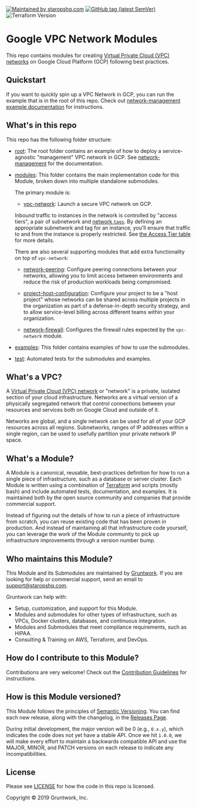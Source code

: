 [![Maintained by staropshq.com](https://img.shields.io/badge/maintained%20by-staropshq-%235849a6.svg)](https://staropshq.com/?ref=repo_google_network)
[![GitHub tag (latest SemVer)](https://img.shields.io/github/tag/staropshq/terraform-gcp-vpc.svg?label=latest)](https://github.com/staropshq/terraform-gcp-vpc/releases/latest)
![Terraform Version](https://img.shields.io/badge/tf-%3E%3D1.0.x-blue.svg)

# Google VPC Network Modules

This repo contains modules for creating [Virtual Private Cloud (VPC) networks](https://cloud.google.com/vpc/docs/vpc) on
Google Cloud Platform (GCP) following best practices.

## Quickstart

If you want to quickly spin up a VPC Network in GCP, you can run the example that is in the root of this repo. Check out
[network-management example documentation](https://github.com/staropshq/terraform-gcp-vpc/blob/master/examples/network-management)
for instructions.

## What's in this repo

This repo has the following folder structure:

- [root](https://github.com/staropshq/terraform-gcp-vpc/tree/master): The root folder contains an example of how
  to deploy a service-agnostic "management" VPC network in GCP. See [network-management](https://github.com/staropshq/terraform-gcp-vpc/blob/master/examples/network-management)
  for the documentation.

- [modules](https://github.com/staropshq/terraform-gcp-vpc/tree/master/modules): This folder contains the
  main implementation code for this Module, broken down into multiple standalone submodules.

  The primary module is:

  - [vpc-network](https://github.com/staropshq/terraform-gcp-vpc/tree/master/modules/vpc-network): Launch a
    secure VPC network on GCP.

  Inbound traffic to instances in the network is controlled by "access tiers", a pair of subnetwork and
  [network `tags`](https://cloud.google.com/vpc/docs/add-remove-network-tags). By defining an appropriate subnetwork
  and tag for an instance, you'll ensure that traffic to and from the instance is properly restricted. See
  [the Access Tier table](https://github.com/staropshq/terraform-gcp-vpc/tree/master/modules/vpc-network#access-tier)
  for more details.

  There are also several supporting modules that add extra functionality on top of `vpc-network`:

  - [network-peering](https://github.com/staropshq/terraform-gcp-vpc/tree/master/modules/network-peering):
    Configure peering connections between your networks, allowing you to limit access between environments and reduce
    the risk of production workloads being compromised.

  - [project-host-configuration](https://github.com/staropshq/terraform-gcp-vpc/tree/master/modules/project-host-configuration):
    Configure your project to be a "host project" whose networks can be shared across multiple projects in the
    organization as part of a defense-in-depth security strategy, and to allow service-level billing across different
    teams within your organization.

  - [network-firewall](https://github.com/staropshq/terraform-gcp-vpc/tree/master/modules/network-firewall):
    Configures the firewall rules expected by the `vpc-network` module.

- [examples](https://github.com/staropshq/terraform-gcp-vpc/tree/master/examples): This folder contains
  examples of how to use the submodules.

- [test](https://github.com/staropshq/terraform-gcp-vpc/tree/master/test): Automated tests for the submodules
  and examples.

## What's a VPC?

A [Virtual Private Cloud (VPC) network](https://cloud.google.com/vpc/docs/vpc) or "network" is a private, isolated
section of your cloud infrastructure. Networks are a virtual version of a physically segregated network that control
connections between your resources and services both on Google Cloud and outside of it.

Networks are global, and a single network can be used for all of your GCP resources across all regions. Subnetworks,
ranges of IP addresses within a single region, can be used to usefully partition your private network IP space.

## What's a Module?

A Module is a canonical, reusable, best-practices definition for how to run a single piece of infrastructure, such
as a database or server cluster. Each Module is written using a combination of [Terraform](https://www.terraform.io/)
and scripts (mostly bash) and include automated tests, documentation, and examples. It is maintained both by the open
source community and companies that provide commercial support.

Instead of figuring out the details of how to run a piece of infrastructure from scratch, you can reuse
existing code that has been proven in production. And instead of maintaining all that infrastructure code yourself,
you can leverage the work of the Module community to pick up infrastructure improvements through
a version number bump.

## Who maintains this Module?

This Module and its Submodules are maintained by [Gruntwork](http://www.staropshq.com/). If you are looking for help or
commercial support, send an email to
[support@staropshq.com](mailto:support@staropshq.com?Subject=GKE%20Module).

Gruntwork can help with:

- Setup, customization, and support for this Module.
- Modules and submodules for other types of infrastructure, such as VPCs, Docker clusters, databases, and continuous
  integration.
- Modules and Submodules that meet compliance requirements, such as HIPAA.
- Consulting & Training on AWS, Terraform, and DevOps.

## How do I contribute to this Module?

Contributions are very welcome! Check out the [Contribution Guidelines](https://github.com/staropshq/terraform-gcp-vpc/blob/master/CONTRIBUTING.md)
for instructions.

## How is this Module versioned?

This Module follows the principles of [Semantic Versioning](http://semver.org/). You can find each new release, along
with the changelog, in the [Releases Page](https://github.com/staropshq/terraform-gcp-vpc/releases).

During initial development, the major version will be 0 (e.g., `0.x.y`), which indicates the code does not yet have a
stable API. Once we hit `1.0.0`, we will make every effort to maintain a backwards compatible API and use the MAJOR,
MINOR, and PATCH versions on each release to indicate any incompatibilities.

## License

Please see [LICENSE](https://github.com/staropshq/terraform-gcp-vpc/blob/master/LICENSE) for how the code in
this repo is licensed.

Copyright &copy; 2019 Gruntwork, Inc.
